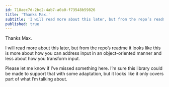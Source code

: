 ```yaml
---
id: 718aec7d-2bc2-4ab7-a0a0-f73548b59826
title: 'Thanks Max.'
subtitle: 'I will read more about this later, but from the repo’s readme it looks like this is more about how you can address input in an…'
published: true
---
```




Thanks Max.

I will read more about this later, but from the repo’s readme it looks like this is more about how you can address input in an object-oriented manner and less about how you transform input.

Please let me know if I’ve missed something here. I’m sure this library could be made to support that with some adaptation, but it looks like it only covers part of what I’m talking about.


